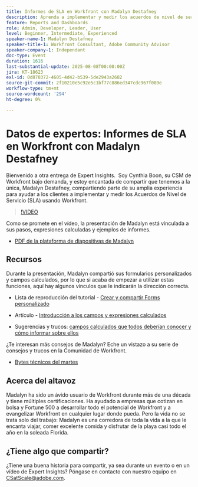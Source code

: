 ```yaml
---
title: Informes de SLA en Workfront con Madalyn Destafney
description: Aprenda a implementar y medir los acuerdos de nivel de servicio (SLA) en Adobe Workfront con consejos expertos de Madalyn Destafney, incluidas directrices paso a paso, ejemplos de campos calculados y prácticas recomendadas de formularios personalizados.
feature: Reports and Dashboards
role: Admin, Developer, Leader, User
level: Beginner, Intermediate, Experienced
speaker-name-1: Madalyn Destafney
speaker-title-1: Workfront Consultant, Adobe Community Advisor
speaker-company-1: Independant
doc-type: Event
duration: 1616
last-substantial-update: 2025-08-08T00:00:00Z
jira: KT-18623
exl-id: 0d870372-4605-4d42-b539-5de2943a2682
source-git-commit: 2f10210e5c92e5c1bf77c886ed347cdc967f089e
workflow-type: tm+mt
source-wordcount: '294'
ht-degree: 0%

---
```


# Datos de expertos: Informes de SLA en Workfront con Madalyn Destafney

Bienvenido a otra entrega de Expert Insights.  Soy Cynthia Boon, su CSM de Workfront bajo demanda, y estoy encantada de compartir que tenemos a la única, Madalyn Destafney, compartiendo parte de su amplia experiencia para ayudar a los clientes a implementar y medir los Acuerdos de Nivel de Servicio (SLA) usando Workfront. 

>[!VIDEO](https://video.tv.adobe.com/v/3469981/?learn=on&enablevpops&captions=spa)

Como se promete en el vídeo, la presentación de Madalyn está vinculada a sus pasos, expresiones calculadas y ejemplos de informes. 

* [PDF de la plataforma de diapositivas de Madalyn](https://cdn.experience.workfront.com/Training/Guides/Customer+Success+at+Scale/SLA+Reporting.pdf)

## Recursos

Durante la presentación, Madalyn compartió sus formularios personalizados y campos calculados, por lo que si acaba de empezar a utilizar estas funciones, aquí hay algunos vínculos que le indicarán la dirección correcta. 

* Lista de reproducción del tutorial - [Crear y compartir Forms personalizado](https://experienceleague.adobe.com/es/playlists/workfront-create-and-manage-custom-forms)

* Artículo - [Introducción a los campos y expresiones calculados](https://experienceleague.adobe.com/es/docs/workfront-learn/tutorials-workfront/custom-data/calculated-expressions/get-started-with-calculated-fields-and-expressions)

* Sugerencias y trucos: [campos calculados que todos deberían conocer y cómo informar sobre ellos](https://experienceleague.adobe.com/es/docs/events/the-skill-exchange-recordings/workfront/apr2022/calculated-fields)

¿Te interesan más consejos de Madalyn? Eche un vistazo a su serie de consejos y trucos en la Comunidad de Workfront. 

* [Bytes técnicos del martes](https://experienceleaguecommunities.adobe.com/t5/workfront-discussions/tuesday-tech-bytes/m-p/625812?profile.language=es#M2742)

## Acerca del altavoz 

Madalyn ha sido un ávido usuario de Workfront durante más de una década y tiene múltiples certificaciones. Ha ayudado a empresas que cotizan en bolsa y Fortune 500 a desarrollar todo el potencial de Workfront y a evangelizar Workfront en cualquier lugar donde pueda. Pero la vida no se trata solo del trabajo: Madalyn es una corredora de toda la vida a la que le encanta viajar, comer excelente comida y disfrutar de la playa casi todo el año en la soleada Florida. 

## ¿Tiene algo que compartir?

¿Tiene una buena historia para compartir, ya sea durante un evento o en un vídeo de Expert Insights? Póngase en contacto con nuestro equipo en [CSatScale@adobe.com](mailto:CSatScale@adobe.com).
